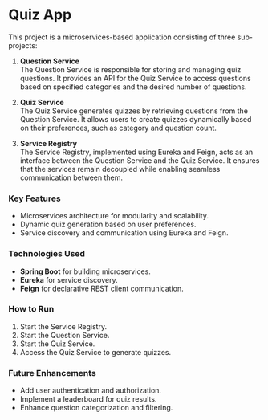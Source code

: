 # Quiz App

This project is a microservices-based application consisting of three sub-projects:

1. **Question Service**  
    The Question Service is responsible for storing and managing quiz questions. It provides an API for the Quiz Service to access questions based on specified categories and the desired number of questions.

2. **Quiz Service**  
    The Quiz Service generates quizzes by retrieving questions from the Question Service. It allows users to create quizzes dynamically based on their preferences, such as category and question count.

3. **Service Registry**  
    The Service Registry, implemented using Eureka and Feign, acts as an interface between the Question Service and the Quiz Service. It ensures that the services remain decoupled while enabling seamless communication between them.

### Key Features
- Microservices architecture for modularity and scalability.
- Dynamic quiz generation based on user preferences.
- Service discovery and communication using Eureka and Feign.

### Technologies Used
- **Spring Boot** for building microservices.
- **Eureka** for service discovery.
- **Feign** for declarative REST client communication.

### How to Run
1. Start the Service Registry.
2. Start the Question Service.
3. Start the Quiz Service.
4. Access the Quiz Service to generate quizzes.

### Future Enhancements
- Add user authentication and authorization.
- Implement a leaderboard for quiz results.
- Enhance question categorization and filtering.